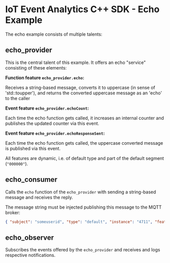 # IoT Event Analytics C++ SDK - Echo Example

The echo example consists of multiple talents:

## echo_provider

This is the central talent of this example. It offers an echo "service" consisting of these elements:

**Function feature `echo_provider.echo`:**

Receives a string-based message, converts it to uppercase (in sense of 'std::toupper'), and returns the converted uppercase message as an 'echo' to the caller

**Event feature `echo_provider.echoCount`:**

Each time the echo function gets called, it increases an internal counter and publishes the updated counter via this event.

**Event feature `echo_provider.echoResponseSent`:**

Each time the echo function gets called, the uppercase converted message is published via this event.

All features are dynamic, i.e. of default type and part of the default segment (`"000000"`).

## echo_consumer

Calls the `echo` function of the `echo_provider` with sending a string-based message and receives the reply.

The message string must be injected publishing this message to the MQTT broker:

```json
{ "subject": "someuserid", "type": "default", "instance": "4711", "feature": "echo_consumer.messageString", "value": "Hello", "whenMs": 1626566400000 }
```

## echo_observer

Subscribes the events offered by the `echo_provider` and receives and logs respective notifications.
